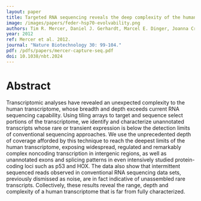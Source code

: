 ```yaml
---
layout: paper
title: Targeted RNA sequencing reveals the deep complexity of the human transcriptome
image: /images/papers/feder-hsp70-evolvability.png
authors: Tim R. Mercer, Daniel J. Gerhardt, Marcel E. Dinger, Joanna Crawford, Cole Trapnell, Jeffrey A. Jeddeloh, John S. Mattick, John L Rinn.
year: 2012
ref: Mercer et al. 2012.
journal: "Nature Biotechnology 30: 99-104."
pdf: /pdfs/papers/mercer-capture-seq.pdf
doi: 10.1038/nbt.2024
---
```


# Abstract

Transcriptomic analyses have revealed an unexpected complexity to the human transcriptome, whose breadth and depth exceeds current RNA sequencing capability. Using tiling arrays to target and sequence select portions of the transcriptome, we identify and characterize unannotated transcripts whose rare or transient expression is below the detection limits of conventional sequencing approaches. We use the unprecedented depth of coverage afforded by this technique to reach the deepest limits of the human transcriptome, exposing widespread, regulated and remarkably complex noncoding transcription in intergenic regions, as well as unannotated exons and splicing patterns in even intensively studied protein-coding loci such as p53 and HOX. The data also show that intermittent sequenced reads observed in conventional RNA sequencing data sets, previously dismissed as noise, are in fact indicative of unassembled rare transcripts. Collectively, these results reveal the range, depth and complexity of a human transcriptome that is far from fully characterized.